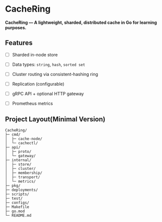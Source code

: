 # CacheRing

**CacheRing — A lightweight, sharded, distributed cache in Go for learning purposes.**

## Features

- [ ] Sharded in-node store
- [ ] Data types: `string`, `hash`, `sorted set`
- [ ] Cluster routing via consistent-hashing ring
- [ ] Replication (configurable)
- [ ] gRPC API + optional HTTP gateway
- [ ] Prometheus metrics


## Project Layout(Minimal Version)

```
CacheRing/
├─ cmd/                    
│  ├─ cache-node/          
│  └─ cachectl/            
├─ api/                    
│  ├─ proto/               
│  └─ gateway/             
├─ internal/               
│  ├─ store/               
│  ├─ cluster/             
│  ├─ membership/          
│  ├─ transport/           
│  └─ metrics/             
├─ pkg/                    
├─ deployments/            
├─ scripts/                
├─ test/                                   
├─ configs/                
├─ Makefile
├─ go.mod
└─ README.md
```

